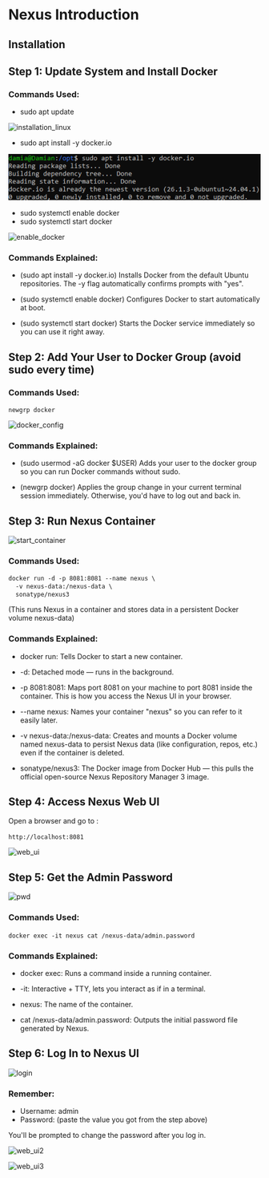 # Nexus Introduction

## Installation

## Step 1: Update System and Install Docker

### Commands Used:

- sudo apt update

![installation_linux](../../../../images/dev_ops/nexus/installation_linux.PNG)

- sudo apt install -y docker.io

![docker_installation](../../../../images/dev_ops/nexus/docker_installation.PNG)

- sudo systemctl enable docker
- sudo systemctl start docker

![enable_docker](../../../../images/dev_ops/nexus/enable_docker.PNG)

### Commands Explained:

- (sudo apt install -y docker.io) Installs Docker from the default Ubuntu repositories. The -y flag automatically confirms prompts with "yes".

- (sudo systemctl enable docker) Configures Docker to start automatically at boot.

- (sudo systemctl start docker) Starts the Docker service immediately so you can use it right away.

## Step 2: Add Your User to Docker Group (avoid sudo every time)

### Commands Used:

```sudo usermod -aG docker $USER
newgrp docker 
```

![docker_config](../../../../images/dev_ops/nexus/docker_config.PNG)

### Commands Explained:

- (sudo usermod -aG docker $USER) Adds your user to the docker group so you can run Docker commands without sudo.

- (newgrp docker) Applies the group change in your current terminal session immediately. Otherwise, you'd have to log out and back in.

## Step 3: Run Nexus Container

![start_container](../../../../images/dev_ops/nexus/start_container.PNG)

### Commands Used:

```
docker run -d -p 8081:8081 --name nexus \
  -v nexus-data:/nexus-data \
  sonatype/nexus3
```

(This runs Nexus in a container and stores data in a persistent Docker volume nexus-data)

### Commands Explained:
- docker run: Tells Docker to start a new container.

- -d: Detached mode — runs in the background.

- -p 8081:8081: Maps port 8081 on your machine to port 8081 inside the container. This is how you access the Nexus UI in your browser.

- --name nexus: Names your container "nexus" so you can refer to it easily later.

- -v nexus-data:/nexus-data: Creates and mounts a Docker volume named nexus-data to persist Nexus data (like configuration, repos, etc.) even if the container is deleted.

- sonatype/nexus3: The Docker image from Docker Hub — this pulls the official open-source Nexus Repository Manager 3 image.

## Step 4: Access Nexus Web UI

Open a browser and go to :

`http://localhost:8081`

![web_ui](../../../../images/dev_ops/nexus/web_ui.PNG)

## Step 5: Get the Admin Password

![pwd](../../../../images/dev_ops/nexus/pwd.PNG)

### Commands Used:

`docker exec -it nexus cat /nexus-data/admin.password`

### Commands Explained:

- docker exec: Runs a command inside a running container.

- -it: Interactive + TTY, lets you interact as if in a terminal.

- nexus: The name of the container.

- cat /nexus-data/admin.password: Outputs the initial password file generated by Nexus.

## Step 6: Log In to Nexus UI

![login](../../../../images/dev_ops/nexus/login.PNG)

### Remember:

- Username: admin
- Password: (paste the value you got from the step above)

You'll be prompted to change the password after you log in.

![web_ui2](../../../../images/dev_ops/nexus/web_ui2.PNG)

![web_ui3](../../../../images/dev_ops/nexus/web_ui3.PNG)
